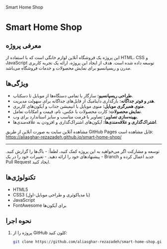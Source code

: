 Smart Home Shop

# Smart Home Shop

## معرفی پروژه
این پروژه یک فروشگاه آنلاین لوازم خانگی است که با استفاده از HTML، CSS و JavaScript توسعه داده شده است. هدف از ایجاد این پروژه، ارائه یک تجربه کاربری مدرن و ریسپانسیو برای نمایش محصولات و خدمات فروشگاه می‌باشد.

## ویژگی‌ها
- **طراحی ریسپانسیو:** سازگار با تمامی دستگاه‌ها از موبایل تا دسکتاپ.
- **هدر و فوتر جداگانه:** بارگذاری داینامیک از فایل‌های جداگانه برای سهولت مدیریت.
- **منوی همبرگری موبایل:** منوی موبایل با انیمیشن جذاب و آیکون‌های کاربری.
- **نمایش محصولات:** کارت محصولات با عکس، نام، قیمت و امکانات تعامل.
- **بهینه‌سازی تصاویر:** تصاویر با فرمت مناسب و سایز استاندارد برای وب.
- **اشتراک‌گذاری و علاقه‌مندی‌ها:** آیکون‌های اشتراک‌گذاری و افزودن به علاقه‌مندی‌ها.

مشاهده آنلاین
سایت به صورت آنلاین از طریق GitHub Pages قابل مشاهده است:
https://aliasghar-rezazadeh.github.io/smart-home-shop/
________________________________________
توسعه و مشارکت
اگر می‌خواهید به این پروژه کمک کنید، لطفاً: - باگ‌ها را گزارش کنید. - پیشنهاد‌های خود را ارائه دهید. - تغییرات خود را در یک Branch جدید اعمال کرده و Pull Request ایجاد کنید.




## تکنولوژی‌ها
- HTML5
- CSS3 (با مدیاکوئری و طراحی موبایل-اول)
- JavaScript
- FontAwesome برای آیکون‌ها

## نحوه اجرا
1. پروژه را از GitHub کلون کنید:
   ```bash
   git clone https://github.com/aliasghar-rezazadeh/smart-home-shop.git

